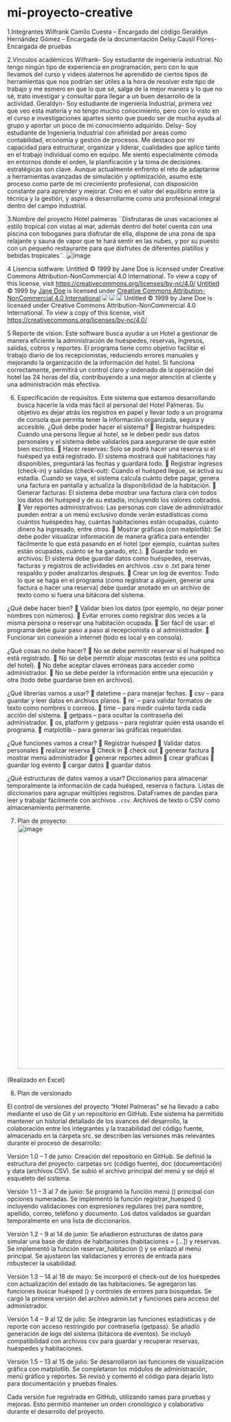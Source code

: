 # mi-proyecto-creative
1.Integrantes
Wilfrank Camilo Cuesta – Encargado del código
Geraldyn Hernández Gómez – Encargada de la documentación 
Delsy Causil Flores- Encargada de pruebas

2.Vinculos académicos
Wilfrank- Soy estudiante de ingeniería industrial. No tengo ningún tipo de experiencia en programación, pero con lo que llevamos del curso y videos alaternos he aprendido de ciertos tipos de herramientas que nos podrían ser útiles a la hora de resolver este tipo de trabajo y me esmero en que lo que sé, salga de la mejor manera y lo que no sé, trato investigar y consultar para llegar a un buen desarrollo de la actividad.
Geraldyn- Soy estudiante de ingeniería Industrial, primera vez que veo esta materia y no tengo mucho conocimiento, pero con lo visto en el curso e investigaciones apartes siento que puedo ser de mucha ayuda al grupo y aportar un poco de mi conocimiento adquirido.
Delsy- Soy estudiante de Ingeniería Industrial con afinidad por áreas como contabilidad, economía y gestión de procesos. Me destaco por mi capacidad para estructurar, organizar y liderar, cualidades que aplico tanto en el trabajo individual como en equipo. Me siento especialmente cómoda en entornos donde el orden, la planificación y la toma de decisiones estratégicas son clave. Aunque actualmente enfrento el reto de adaptarme a herramientas avanzadas de simulación y optimización, asumo este proceso como parte de mi crecimiento profesional, con disposición constante para aprender y mejorar. Creo en el valor del equilibrio entre la técnica y la gestión, y aspiro a desarrollarme como una profesional integral dentro del campo industrial.

3.Nombre del proyecto
Hotel palmeras 
¨Disfrutaras de unas vacaciones al estilo tropical con vistas al mar, además dentro del hotel cuenta con una piscina con toboganes para disfrutar de ella, dispone de una zona de spa relajante y sauna de vapor que te hará sentir en las nubes, y por su puesto con un pequeño restaurante para que disfrutes de diferentes platillos y bebidas tropicales¨.
![image](https://github.com/user-attachments/assets/459b309d-b493-4c54-93de-b3842fbe23ef)

4 Lisencia sotfware: 
Untitled  © 1999 by Jane Doe is licensed under Creative Commons Attribution-NonCommercial 4.0 International. To view a copy of this license, visit https://creativecommons.org/licenses/by-nc/4.0/
<a href="https://creativecommons.org">Untitled</a> © 1999 by <a href="https://creativecommons.org">Jane Doe</a> is licensed under <a href="https://creativecommons.org/licenses/by-nc/4.0/">Creative Commons Attribution-NonCommercial 4.0 International</a><img src="https://mirrors.creativecommons.org/presskit/icons/cc.svg" style="max-width: 1em;max-height:1em;margin-left: .2em;"><img src="https://mirrors.creativecommons.org/presskit/icons/by.svg" style="max-width: 1em;max-height:1em;margin-left: .2em;"><img src="https://mirrors.creativecommons.org/presskit/icons/nc.svg" style="max-width: 1em;max-height:1em;margin-left: .2em;">
Untitled  © 1999 by Jane Doe is licensed under Creative Commons Attribution-NonCommercial 4.0 International. To view a copy of this license, visit https://creativecommons.org/licenses/by-nc/4.0/

5 Reporte de vision.
Este software busca ayudar a un Hotel a gestionar de manera eficiente la administración de huéspedes, reservas, ingresos, salidas, cobros y reportes. 
El programa tiene como objetivo facilitar el trabajo diario de los recepcionistas, reduciendo errores manuales y mejorando la organización de la información del hotel. 
Si funciona correctamente, permitirá un control claro y ordenado de la operación del hotel las 24 horas del día, contribuyendo a una mejor atención al cliente y una administración más efectiva.

6. Especificación de requisitos.
Este sistema que estamos desarrollando busca hacerle la vida más fácil al personal del Hotel Palmeras. Su objetivo es dejar atrás los registros en papel y llevar todo a un programa de consola que permita tener la información organizada, segura y accesible.
¿Qué debe poder hacer el sistema?
	Registrar huéspedes: Cuando una persona llegue al hotel, se le deben pedir sus datos personales y el sistema debe validarlos para asegurarse de que estén bien escritos.
	Hacer reservas: Solo se podrá hacer una reserva si el huésped ya está registrado. El sistema mostrará qué habitaciones hay disponibles, preguntará las fechas y guardará todo.
	Registrar ingresos (check-in) y salidas (check-out): Cuando el huésped llegue, se activa su estadía. Cuando se vaya, el sistema calcula cuánto debe pagar, genera una factura en pantalla y actualiza la disponibilidad de la habitación.
	Generar facturas: El sistema debe mostrar una factura clara con todos los datos del huésped y de su estadía, incluyendo los valores cobrados.
	Ver reportes administrativos: Las personas con clave de administrador pueden entrar a un menú exclusivo donde verán estadísticas como cuántos huéspedes hay, cuántas habitaciones están ocupadas, cuánto dinero ha ingresado, entre otros.
	Mostrar gráficas (con matplotlib): Se debe poder visualizar información de manera gráfica para entender fácilmente lo que está pasando en el hotel (por ejemplo, cuántas suites están ocupadas, cuánto se ha ganado, etc.).
	Guardar todo en archivos: El sistema debe guardar datos como huéspedes, reservas, facturas y registros de actividades en archivos .csv o .txt para tener respaldo y poder analizarlos después.
	Crear un log de eventos: Todo lo que se haga en el programa (como registrar a alguien, generar una factura o hacer una reserva) debe quedar anotado en un archivo de texto como si fuera una bitácora del sistema.


¿Qué debe hacer bien?
	Validar bien los datos (por ejemplo, no dejar poner nombres con números).
	Evitar errores como registrar dos veces a la misma persona o reservar una habitación ocupada.
	Ser fácil de usar: el programa debe guiar paso a paso al recepcionista o al administrador.
	Funcionar sin conexión a internet (todo es local y en consola).


 ¿Qué cosas no debe hacer?
	No se debe permitir reservar si el huésped no está registrado.
	No se debe permitir alojar mascotas (esto es una política del hotel).
	No debe aceptar claves erróneas para acceder como administrador.
	No se debe perder la información entre una ejecución y otra (todo debe guardarse bien en archivos).

¿Qué librerías vamos a usar?
	datetime – para manejar fechas.
	csv – para guardar y leer datos en archivos planos.
	re` – para validar formatos de texto como nombres o correos.
	time – para medir cuánto tarda cada acción del sistema.
	getpass – para ocultar la contraseña del administrador.
	os, platform y getpass – para registrar quién está usando el programa.
	matplotlib – para generar las gráficas requeridas.


 ¿Qué funciones vamos a crear?
	Registrar huésped
	Validar datos personales
	realizar reserva
	Check in
	check out
	generar factura
	mostrar menú administrador
	generar reportes admin
	crear graficas
	guardar log evento
	cargar datos
	guardar datos

¿Qué estructuras de datos vamos a usar?
Diccionarios para almacenar temporalmente la información de cada huésped, reserva o factura.
Listas de diccionarios para agrupar múltiples registros.
DataFrames de pandas para leer y trabajar fácilmente con archivos `.csv`.
Archivos de texto o CSV como almacenamiento permanente.

7. Plan de proyecto:
   <img width="1127" height="569" alt="image" src="https://github.com/user-attachments/assets/f346f5ba-206b-48c9-9cbc-a159779e84d1" />

(Realizado en Excel)

8. Plan de versionado

El control de versiones del proyecto “Hotel Palmeras” se ha llevado a cabo mediante el uso de Git y un repositorio en GitHub. Este sistema ha permitido mantener un historial detallado de los avances del desarrollo, la colaboración entre los integrantes y la trazabilidad del código fuente, almacenado en la carpeta src.
 se describen las versiones más relevantes durante el proceso de desarrollo:
 
Versión 1.0 – 1 de junio:
Creación del repositorio en GitHub. Se definió la estructura del proyecto: carpetas src (código fuente), doc (documentación) y data (archivos CSV). Se subió el archivo principal del menú y se dejó el esqueleto del sistema.

Versión 1.1 – 3 al 7 de junio:
Se programó la función menú () principal con opciones numeradas.
Se implementó la función registrar_huesped () incluyendo validaciones con expresiones regulares (re) para nombre, apellido, correo, teléfono y documento.
Los datos validados se guardan temporalmente en una lista de diccionarios.

Versión 1.2 – 9 al 14 de junio:
Se añadieron estructuras de datos para simular una base de datos de habitaciones (habitaciones = [...]) y reservas.
Se implementó la función reservar_habitacion () y se enlazó al menú principal.
Se ajustaron las validaciones y errores de entrada para robustecer la usabilidad.

Versión 1.3 – 14 al 18 de mayo:
Se incorporó el check-out de los huéspedes con actualización del estado de las habitaciones.
Se agregaron las funciones buscar huésped () y controles de errores para búsquedas.
Se cargó la primera versión del archivo admin.txt y funciones para acceso del administrador.

Versión 1.4 – 9 al 12 de julio:
Se integraron las funciones estadísticas y de reporte con acceso restringido por contraseña (getpass).
Se añadió generación de logs del sistema (bitácora de eventos).
Se incluyó compatibilidad con archivos csv para guardar y recuperar reservas, huéspedes y habitaciones.

Versión 1.5 – 13 al 15 de julio:
Se desarrollaron las funciones de visualización gráfica con matplotlib.
Se completaron los módulos de administración, menú gráfico y reportes.
Se revisó y comentó el código para dejarlo listo para documentación y pruebas finales.

Cada versión fue registrada en GitHub, utilizando ramas para pruebas y mejoras. Esto permitió mantener un orden cronológico y colaborativo durante el desarrollo del proyecto.
